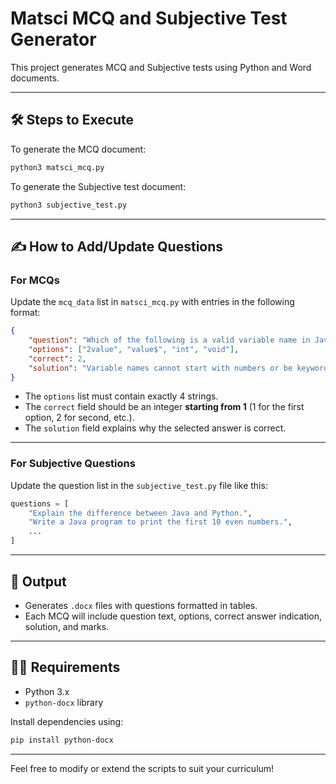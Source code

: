 # Matsci MCQ and Subjective Test Generator

This project generates MCQ and Subjective tests using Python and Word documents.

---

## 🛠️ Steps to Execute

To generate the MCQ document:

```bash
python3 matsci_mcq.py
```

To generate the Subjective test document:

```bash
python3 subjective_test.py
```

---

## ✍️ How to Add/Update Questions

### For MCQs

Update the `mcq_data` list in `matsci_mcq.py` with entries in the following format:

```json
{
    "question": "Which of the following is a valid variable name in Java?",
    "options": ["2value", "value$", "int", "void"],
    "correct": 2,
    "solution": "Variable names cannot start with numbers or be keywords. 'value$' is valid."
}
```

- The `options` list must contain exactly 4 strings.
- The `correct` field should be an integer **starting from 1** (1 for the first option, 2 for second, etc.).
- The `solution` field explains why the selected answer is correct.

---

### For Subjective Questions

Update the question list in the `subjective_test.py` file like this:

```python
questions = [
    "Explain the difference between Java and Python.",
    "Write a Java program to print the first 10 even numbers.",
    ...
]
```

---

## 📄 Output

- Generates `.docx` files with questions formatted in tables.
- Each MCQ will include question text, options, correct answer indication, solution, and marks.

---

## 🧑‍💻 Requirements

- Python 3.x
- `python-docx` library

Install dependencies using:

```bash
pip install python-docx
```

---

Feel free to modify or extend the scripts to suit your curriculum!
